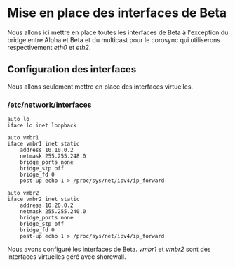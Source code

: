 # Mise en place des interfaces de Beta

Nous allons ici mettre en place toutes les interfaces de Beta à l'exception du bridge entre Alpha et Beta et du multicast pour le corosync qui utiliserons respectivement _eth0_ et _eth2_.

## Configuration des interfaces
Nous allons seulement mettre en place des interfaces virtuelles.

### /etc/network/interfaces
```
auto lo
iface lo inet loopback

auto vmbr1
iface vmbr1 inet static
	address 10.10.0.2
	netmask 255.255.248.0
	bridge_ports none
	bridge_stp off
	bridge_fd 0
	post-up echo 1 > /proc/sys/net/ipv4/ip_forward

auto vmbr2
iface vmbr2 inet static
	address 10.20.0.2
	netmask	255.255.240.0
	bridge_ports none
	bridge_stp off
	bridge_fd 0
	post-up echo 1 > /proc/sys/net/ipv4/ip_forward
```

Nous avons configuré les interfaces de Beta. _vmbr1_ et _vmbr2_ sont des interfaces virtuelles géré avec shorewall.
